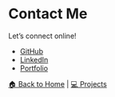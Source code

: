 
# Contact Me

Let’s connect online!

- [GitHub](https://github.com/ShalluCa10)
-  [LinkedIn](https://www.linkedin.com/in/shallu-sameera-aa5b85280/)
- [Portfolio](https://yourportfolio.link)

[🏠 Back to Home](./index.md) | [💻 Projects](./projects.md)

